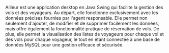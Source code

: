 Ailleur est une application desktop en Java Swing qui facilite la gestion des vols et des voyageurs. Au départ, elle fonctionne exclusivement avec les données précises fournies par l'agent responsable. Elle permet non seulement d'ajouter, de modifier et de supprimer facilement les données, mais offre également la fonctionnalité pratique de réservation de vols. De plus, elle permet la visualisation des listes de voyageurs pour chaque vol et des vols pour chaque voyageur, le tout en étant connectée à une base de données MySQL pour une gestion efficace et sécurisée.
